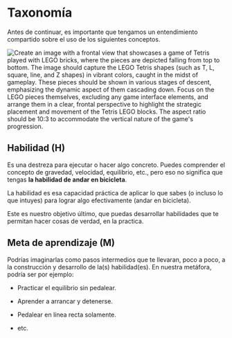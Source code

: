 # Taxonomía

Antes de continuar, es importante que tengamos un entendimiento compartido sobre el uso de los siguientes conceptos. 

![Create an image with a frontal view that showcases a game of Tetris played with LEGO bricks, where the pieces are depicted falling from top to bottom. The image should capture the LEGO Tetris shapes (such as T, L, square, line, and Z shapes) in vibrant colors, caught in the midst of gameplay. These pieces should be shown in various stages of descent, emphasizing the dynamic aspect of them cascading down. Focus on the LEGO pieces themselves, excluding any game interface elements, and arrange them in a clear, frontal perspective to highlight the strategic placement and movement of the Tetris LEGO blocks. The aspect ratio should be 10:3 to accommodate the vertical nature of the game's progression.](https://files.oaiusercontent.com/file-3MoojFThfMuC7i0arX3xIsaS?se=2024-02-17T01%3A08%3A06Z&sp=r&sv=2021-08-06&sr=b&rscc=max-age%3D31536000%2C%20immutable&rscd=attachment%3B%20filename%3Dbd05a1b6-9e96-410d-9876-d1b04ceb011e.webp&sig=mjdNbY763wgTxJA345IbLSsM6pcGHqZmeA7qdcVlb2M%3D)

## Habilidad (H)

Es una destreza para ejecutar o hacer algo concreto. Puedes comprender el concepto de gravedad, velocidad, equilibrio, etc., pero eso no significa que tengas **la habilidad de andar en bicicleta**.

La habilidad es esa capacidad práctica de aplicar lo que sabes (o incluso lo que intuyes) para lograr algo efectivamente (andar en bicicleta).

Este es nuestro objetivo último, que puedas desarrollar habilidades que te permitan hacer cosas de verdad, en la practica.

## Meta de aprendizaje (M)

Podrías imaginarlas como pasos intermedios que te llevaran, poco a poco, a la construcción y desarrollo de la(s) habilidad(es). En nuestra metáfora, podría ser por ejemplo:

- Practicar el equilibrio sin pedalear.

- Aprender a arrancar y detenerse.

- Pedalear en línea recta solamente.

- etc.
